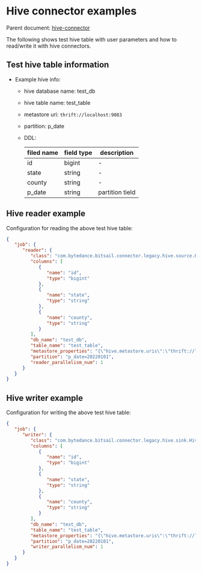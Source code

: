 # Hive connector examples

Parent document: [hive-connector](./hive.md)

The following shows test hive table with user parameters and how to read/write it with hive connectors.

## Test hive table information
- Example hive info:
    - hive database name: test_db
    - hive table name: test_table
    - metastore uri: `thrift://localhost:9083`
    - partition: p_date
    - DDL:

      | filed name | field type | description     |
      |-------|-----------------| ---- |
      | id | bigint | -               |
      | state | string | -               |
      | county | string | -               |
      | p_date | string | partition tield |

## Hive reader example

Configuration for reading the above test hive table:

```json
{
   "job": {
      "reader": {
         "class": "com.bytedance.bitsail.connector.legacy.hive.source.HiveInputFormat",
         "columns": [
            {
               "name": "id",
               "type": "bigint"
            },
            {
               "name": "state",
               "type": "string"
            },
            {
               "name": "county",
               "type": "string"
            }
         ],
         "db_name": "test_db",
         "table_name": "test_table",
         "metastore_properties": "{\"hive.metastore.uris\":\"thrift://localhost:9083\"}",
         "partition": "p_date=20220101",
         "reader_parallelism_num": 1
      }
   }
}
```

## Hive writer example

Configuration for writing the above test hive table:

```json
{
   "job": {
      "writer": {
         "class": "com.bytedance.bitsail.connector.legacy.hive.sink.HiveOutputFormat",
         "columns": [
            {
               "name": "id",
               "type": "bigint"
            },
            {
               "name": "state",
               "type": "string"
            },
            {
               "name": "county",
               "type": "string"
            }
         ],
         "db_name": "test_db",
         "table_name": "test_table",
         "metastore_properties": "{\"hive.metastore.uris\":\"thrift://localhost:9083\"}",
         "partition": "p_date=20220101",
         "writer_parallelism_num": 1
      }
   }
}
```

